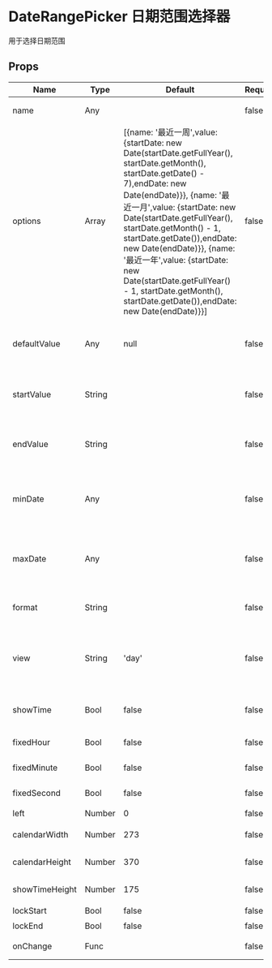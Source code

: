 # DateRangePicker 日期范围选择器

用于选择日期范围


## Props
| Name           | Type   | Default                                                                                                                                                                                                                                                                                                                                                                                                                                          | Required | Description                                                                                          |
| -------------- | ------ | ------------------------------------------------------------------------------------------------------------------------------------------------------------------------------------------------------------------------------------------------------------------------------------------------------------------------------------------------------------------------------------------------------------------------------------------------ | -------- | ---------------------------------------------------------------------------------------------------- |
| name           | Any    |                                                                                                                                                                                                                                                                                                                                                                                                                                                  | false    | 默认显示的提示文字，例：'请选择'                                                                                    |
| options        | Array  | [{name: '最近一周',value: {startDate: new Date(startDate.getFullYear(), startDate.getMonth(), startDate.getDate() - 7),endDate: new Date(endDate)}}, {name: '最近一月',value: {startDate: new Date(startDate.getFullYear(), startDate.getMonth() - 1, startDate.getDate()),endDate: new Date(endDate)}}, {name: '最近一年',value: {startDate: new Date(startDate.getFullYear() - 1, startDate.getMonth(), startDate.getDate()),endDate: new Date(endDate)}}] | false    | 下拉框数据结构，例：[{name: '最近一周', value: 'xxx'}, {name: '最近一月', value: 'xxx'}, {name: '最近一年', value: 'xxx'}] |
| defaultValue   | Any    | null                                                                                                                                                                                                                                                                                                                                                                                                                                             | false    | 下拉框默认选中的值，如果有则默认显示的提示文字不会被显示，例：'xxx'                                                                 |
| startValue     | String |                                                                                                                                                                                                                                                                                                                                                                                                                                                  | false    | 开始日期时间，例：'2016-01-01 10:00:00'或'2016-01-01'                                                          |
| endValue       | String |                                                                                                                                                                                                                                                                                                                                                                                                                                                  | false    | 结束日期时间，例：'2016-01-01 10:00:00'或'2016-01-01'                                                          |
| minDate        | Any    |                                                                                                                                                                                                                                                                                                                                                                                                                                                  | false    | 最早日期时间，例：new Date()或'2016-01-01 10:00:00'或'2016-01-01'                                               |
| maxDate        | Any    |                                                                                                                                                                                                                                                                                                                                                                                                                                                  | false    | 最晚日期时间，例：new Date()或'2016-01-01 10:00:00'或'2016-01-01'                                               |
| format         | String |                                                                                                                                                                                                                                                                                                                                                                                                                                                  | false    | 日期格式，例：'YYYY-MM-DD'                                                                                  |
| view           | String | 'day'                                                                                                                                                                                                                                                                                                                                                                                                                                            | false    | 显示界面，默认为'day'，只显示月为'month'，只显示年为'year'，例：'day'                                                       |
| showTime       | Bool   | false                                                                                                                                                                                                                                                                                                                                                                                                                                            | false    | 是否显示时间(时、分、秒）控制器，例：true                                                                              |
| fixedHour      | Bool   | false                                                                                                                                                                                                                                                                                                                                                                                                                                            | false    | 是否固定小时，例：false                                                                                       |
| fixedMinute    | Bool   | false                                                                                                                                                                                                                                                                                                                                                                                                                                            | false    | 是否固定分钟，例：false                                                                                       |
| fixedSecond    | Bool   | false                                                                                                                                                                                                                                                                                                                                                                                                                                            | false    | 是否固定秒，例：false                                                                                        |
| left           | Number | 0                                                                                                                                                                                                                                                                                                                                                                                                                                                | false    | 横坐标位置偏移                                                                                              |
| calendarWidth  | Number | 273                                                                                                                                                                                                                                                                                                                                                                                                                                              | false    | 日历样式宽度，不建议修改                                                                                         |
| calendarHeight | Number | 370                                                                                                                                                                                                                                                                                                                                                                                                                                              | false    | 日历样式高度，不建议修改                                                                                         |
| showTimeHeight | Number | 175                                                                                                                                                                                                                                                                                                                                                                                                                                              | false    | 时间组件样式高度，不建议修改                                                                                       |
| lockStart      | Bool   | false                                                                                                                                                                                                                                                                                                                                                                                                                                            | false    | 开始时间只读                                                                                               |
| lockEnd        | Bool   | false                                                                                                                                                                                                                                                                                                                                                                                                                                            | false    | 结束时间只读                                                                                               |
| onChange       | Func   |                                                                                                                                                                                                                                                                                                                                                                                                                                                  | false    | 选中回调，例：funciton(date) {}                                                                             |
